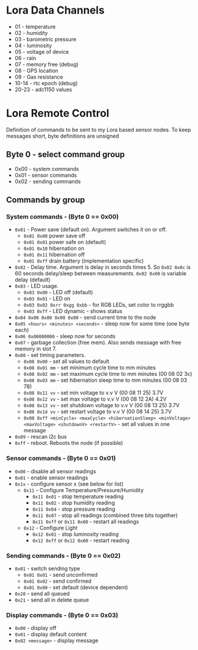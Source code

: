 # Lora Data Channels
* 01 - temperature
* 02 - humidity
* 03 - barometric pressure
* 04 - luminosity
* 05 - voltage of device
* 06 - rain
* 07 - memory free (debug)
* 08 - GPS location
* 09 - Gas resistance
* 10-14 - rtc epoch (debug)
* 20-23 - adc1150 values


# Lora Remote Control

Definition of commands to be sent to my Lora based sensor nodes. To keep messages short, byte definitions are unsigned

## Byte 0 - select command group
* 0x00 - system commands
* 0x01 - sensor commands
* 0x02 - sending commands


## Commands by group
### System commands - (Byte 0 == 0x00)
* `0x01` - Power save (default on). Argument switches it on or off.
  * `0x01 0x00` power save off
  * `0x01 0x01` power safe on (default)
  * `0x01 0x10` hibernation on
  * `0x01 0x11` hibernation off
  * `0x01 0xff` drain battery (implementation specific)
* `0x02` - Delay time. Argument is delay in seconds times 5. So `0x02 0x0c` is 60 seconds delay/sleep between measurements. `0x02 0x00` is variable delay (default)
* `0x03` - LED usage.
  * `0x03 0x00` - LED off (default)
  * `0x03 0x01` - LED on
  * `0x03 0x02 0xrr 0xgg 0xbb` - for RGB LEDs, set color to rrggbb
  * `0x03 0xff` - LED dynamic - shows status
* `0x04 0x00 0x00 0x00 0x00`  - send current time to the node
* `0x05 <hours> <minutes> <seconds>` - sleep now for some time (one byte each)
* `0x06 0x00000000` - sleep now for seconds
* `0x07` - garbage collection (free mem). Also sends message with free memory in slot 7.
* `0x08` - set timing parameters.
  * `0x08 0x00` - set all values to default
  * `0x08 0x01 mm` - set minimum cycle time to mm minutes
  * `0x08 0x02 mm` - set maximum cycle time to mm minutes (00 08 02 3c)
  * `0x08 0x03 mm` - set hibernation sleep time to mm minutes (00 08 03 78)
  * `0x08 0x11 vv` - set min voltage to v.v V (00 08 11 25) 3.7V
  * `0x08 0x12 vv` - set max voltage to v.v V (00 08 12 2A) 4.2V
  * `0x08 0x13 vv` - set shutdown voltage to v.v V (00 08 13 25) 3.7V
  * `0x08 0x14 vv` - set restart  voltage to v.v V (00 08 14 25) 3.7V
  * `0x08 0xff <minCycle> <maxCycle> <hibernationSleep> <minVoltage> <maxVoltage> <shutdownV> <restartV>` - set all values in one message
* `0x09` - rescan i2c bus
* `0xff` - reboot. Reboots the node (if possible)

### Sensor commands - (Byte 0 == 0x01)
* `0x00` - disable all sensor readings
* `0x01` - enable sensor readings
* `0x1x` - configure sensor x (see below for list)
  * `0x11` - Configure Temperature/Pressure/Humidity
    * `0x11 0x01` - stop temperature reading
    * `0x11 0x02` - stop humidity reading
    * `0x11 0x04` - stop pressure reading
    * `0x11 0x07` - stop all readings (combined three bits together)
    * `0x11 0xff` or `0x11 0x00` - restart all readings
  * `0x12` - Configure Light
    * `0x12 0x01` - stop luminosity reading
    * `0x12 0xff` or `0x12 0x00` - restart reading

### Sending commands - (Byte 0 == 0x02)
* `0x01` - switch sending type
  * `0x01 0x01` - send unconfirmed
  * `0x01 0x02` - send confirmed
  * `0x01 0x00` - set default (device dependent)
* `0x20` - send all queued
* `0x21` - send all in delete queue

### Display commands - (Byte 0 == 0x03)
* `0x00` - display off
* `0x01` - display default content
* `0x02 <message>` - display message
